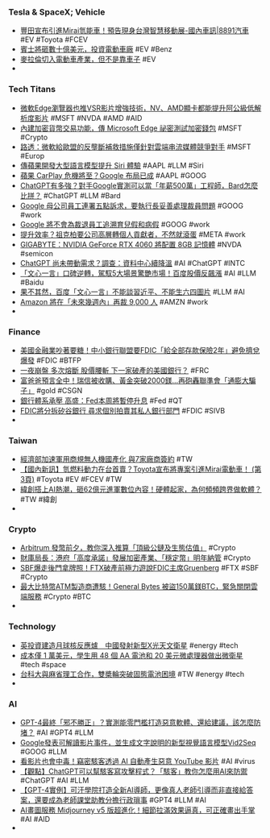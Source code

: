 ### Tesla & SpaceX; Vehicle
- [豐田宣布引進Mirai氫能車！預告現身台灣智慧移動展-國內車訊|8891汽車](https://c.8891.com.tw/news/16578) #EV #Toyota #FCEV
- [賓士將砸數十億美元，投資電動車廠](https://technews.tw/2023/03/20/benz-to-spend-billions-investing-in-electric-car-factory/) #EV #Benz
- [麥拉倫切入電動車產業，但不是靠車子](https://finance.technews.tw/2023/03/20/mclaren-inverter-ev-industry/) #EV
-
### Tech Titans
- [微軟Edge瀏覽器也推VSR影片增強技術，NV、AMD顯卡都能提升阿公級低解析度影片](https://www.techbang.com/posts/104435-microsoft-edge-rescues-low-definition-old-videos-and-becomes) #MSFT #NVDA #AMD #AID
- [內建加密貨幣交易功能，傳 Microsoft Edge 祕密測試加密錢包](https://technews.tw/2023/03/20/testing-a-built-in-crypto-wallet-in-microsoft-edge/) #MSFT #Crypto
- [路透：微軟給歐盟的反壟斷補救措施僅針對雲端串流媒體競爭對手](https://m.cnyes.com/news/id/5117533) #MSFT #Europ
- [傳蘋果開發大型語言模型提升 Siri 體驗](https://technews.tw/2023/03/21/apple-is-reportedly-experimenting-with-language-generating-ai/) #AAPL #LLM #Siri
- [蘋果 CarPlay 危機將至？Google 布局已成](https://technews.tw/2023/03/21/apple-carplay-vs-google-android-automotive/) #AAPL #GOOG
- [ChatGPT有多強？對手Google實測可以當「年薪500萬」工程師，Bard怎麼比拼？](https://www.bnext.com.tw/article/74494/google-testing-acing-new-nthe-pntl) #ChatGPT #LLM #Bard
- [Google 母公司員工連署五點訴求，要執行長妥善處理裁員問題](https://today.line.me/tw/v2/article/7N08wNm) #GOOG #work
- [Google 將不會為裁退員工追溯育兒假和病假](https://chinese.engadget.com/google-將不會為裁退員工追溯育兒假和病假-063054064.html) #GOOG #work
- [提升效率？祖克柏要公司高層轉個人貢獻者，不然就滾蛋](https://technews.tw/2023/03/21/mark-zuckerberg-3/) #META #work
- [GIGABYTE：NVIDIA GeForce RTX 4060 將配置 8GB 記憶體](https://benchlife.info/gigabyte-confirm-geforce-rtx-4060-with-8gb-vram/) #NVDA #semicon
- [ChatGPT 尚未帶動需求？調查：資料中心續降溫](https://technews.tw/2023/03/21/chatgpt-data-center/) #AI #ChatGPT #INTC
- [「文心一言」口碑逆轉，駕馭5大場景驚艷市場！百度股價反飆漲](https://www.bnext.com.tw/article/74490/ernie-bot-cn-min-turn-plus-) #AI #LLM #Baidu
- [果不其然，百度「文心一言」不能談習近平、不能生六四圖片](https://www.inside.com.tw/article/31066-ChatGPT-AI-China) #LLM #AI
- [Amazon 將在「未來幾週內」再裁 9,000 人](https://chinese.engadget.com/amazon-will-lay-off-another-9000-employees-in-the-coming-weeks-010012598.html) #AMZN #work
-
### Finance
- [美國金融業吵著要糖！中小銀行聯盟要FDIC「給全部存款保險2年」避免擠兌爆發](https://www.blocktempo.com/us-midsize-banks-seek-fdic-insurance/) #FDIC #BTFP
- [一夜崩盤 多次熔斷 股價腰斬 下一家破產的美國銀行？](https://news.cnyes.com/news/id/5117564) #FRC
- [富爸爸預言全中！瑞信被收購、黃金突破2000鎂…再砲轟聯準會「通膨大騙子」](https://www.blocktempo.com/kiyosaki-warns-u-s-inflation-is-now-systemic/) #gold #CSGN
- [銀行體系承壓 高盛：Fed本周將暫停升息](https://news.cnyes.com/news/id/5117507) #Fed #QT
- [FDIC將分拆矽谷銀行 尋求個別拍賣其私人銀行部門](https://news.cnyes.com/news/id/5117513) #FDIC #SIVB
-
### Taiwan
- [經濟部加速軍用商規無人機國產化 與7家廠商簽約](https://m.cnyes.com/news/id/5117623) #TW
- [【國內新訊】氫燃料動力在台首賣？Toyota宣布將專案引進Mirai電動車！ (第3頁)](https://m.mobile01.com/topicdetail.php?f=264&p=3&t=6758523) #Toyota #EV #FCEV #TW
- [緯創搭上AI熱潮，砸62億元進軍數位內容！硬體起家，為何頻頻跨界做軟體？](https://www.bnext.com.tw/article/74493/wistron-bot) #TW #緯創
-
### Crypto
- [Arbitrum 發幣前夕，教你深入推算「頂級公鏈及生態估值」](https://www.blocktempo.com/arbitrum-token-releaseing-value-model/) #Crypto
- [財庫局長：港府「高度承諾」發展加密產業、「穩定幣」明年納管](https://blockcast.it/2023/03/20/hkma-working-on-regulatory-regime-for-stablecoins-with-an-aim-to-implement-in-2024/) #Crypto
- [SBF爆走後門拿牌照！FTX破產前極力遊說FDIC主席Gruenberg](https://www.blocktempo.com/sbf-shilled-ftx-risk-model-to-fdic-chairman-gruenberg-prior-collapse/) #FTX #SBF #Crypto
- [最大比特幣ATM製造商遭駭！General Bytes 被盜150萬鎂BTC，緊急關閉雲端服務](https://www.blocktempo.com/bitcoin-atm-maker-general-bytes-shuts-down-its-cloud-service-after-hacker/) #Crypto #BTC
-
### Technology
- [英投資建造月球核反應爐　中國發射新型X光天文衛星](https://www.technice.com.tw/outbound/news/42887/) #energy #tech
- [成本僅 1 萬美元，學生用 48 個 AA 電池和 20 美元微處理器做出微衛星](https://technews.tw/2023/03/20/sbudnik-satellite-aa-battery/) #tech #space
- [台科大與麻省理工合作，雙槳輪突破固態電池困境](https://technews.tw/2023/03/20/double-paddle-wheel-breaks-through-solid-state-battery-dilemma/) #TW #energy #tech
-
### AI
- [GPT-4最終「邪不勝正」？實測能零門檻打造惡意軟體、還給建議，該怎麼防堵？](https://www.bnext.com.tw/article/74501/gpt-4-fishing-email-malware) #AI #GPT4 #LLM
- [Google發表可解讀影片事件，並生成文字說明的新型視覺語言模型Vid2Seq](https://www.ithome.com.tw/news/156010) #GOOG #LLM
- [看影片也會中毒！竊密駭客透過 AI 自動產生惡意 YouTube 影片](https://technews.tw/2023/03/21/watching-videos-can-also-be-poisoned/) #AI #virus
- [【觀點】ChatGPT可以幫駭客寫攻擊程式？「駭客」教你怎麼用AI來防禦](https://www.bnext.com.tw/article/74484/chatgpt-security-hack) #ChatGPT #AI #LLM
- [【GPT-4實例】可汗學院打造全新AI導師，更像真人老師引導而非直接給答案，還要成為老師課堂助教分擔行政瑣事](https://www.ithome.com.tw/news/156009) #GPT4 #LLM #AI
- [AI畫圖服務 Midjourney v5 版超進化！細節拉滿效果逼真，可正確畫出手掌](https://www.techbang.com/posts/104782-midjourney-v5-a-commercial-ai-image-generation-service-is) #AI #AID
-